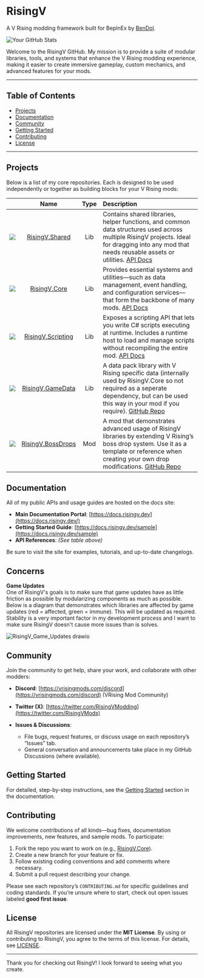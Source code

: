 # RisingV

A V Rising modding framework built for BepInEx by [BenDol](https://github.com/BenDol).

![Your GitHub Stats](https://github-readme-stats.vercel.app/api?username=BenDol&show_icons=true&theme=dark)

Welcome to the RisingV GitHub. My mission is to provide a suite of modular libraries, tools, and systems that enhance the V Rising modding experience, making it easier to create immersive gameplay, custom mechanics, and advanced features for your mods.

---

## Table of Contents

* [Projects](#projects)
* [Documentation](#documentation)
* [Community](#community)
* [Getting Started](#getting-started)
* [Contributing](#contributing)
* [License](#license)

---

## Projects

Below is a list of my core repositories. Each is designed to be used independently or together as building blocks for your V Rising mods:

|      | Name | Type | Description |
|:----:|:----:|:----:|:------------|
| [![](https://github.com/RisingV-Mods/RisingV.Shared/blob/main/assets/images/logo_50.png?raw=true)](https://github.com/RisingV-Mods/RisingV.Shared) | [RisingV.Shared](https://github.com/RisingV-Mods/RisingV.Shared) | Lib | Contains shared libraries, helper functions, and common data structures used across multiple RisingV projects. Ideal for dragging into any mod that needs reusable assets or utilities. [API Docs](https://docs.risingv.dev/shared/api/RisingV.Shared.html) |
| [![](https://github.com/RisingV-Mods/RisingV.Core/blob/main/assets/images/logo_50.png?raw=true)](https://github.com/RisingV-Mods/RisingV.Core) | [RisingV.Core](https://github.com/RisingV-Mods/RisingV.Core) | Lib | Provides essential systems and utilities—such as data management, event handling, and configuration services—that form the backbone of many mods. [API Docs](https://docs.risingv.dev/core/api/RisingV.Core.html) | Lib |
| [![](https://github.com/RisingV-Mods/RisingV.Scripting/blob/main/assets/images/logo_50.png?raw=true)](https://github.com/RisingV-Mods/RisingV.Scripting) | [RisingV.Scripting](https://github.com/RisingV-Mods/RisingV.Scripting) | Lib | Exposes a scripting API that lets you write C# scripts executing at runtime. Includes a runtime host to load and manage scripts without recompiling the entire mod. [API Docs](https://docs.risingv.dev/scripting/api/RisingV.Scripting.html) |
| [![](https://github.com/RisingV-Mods/RisingV.GameData/blob/main/assets/images/logo_50.png?raw=true)](https://github.com/RisingV-Mods/RisingV.GameData) | [RisingV.GameData](https://github.com/RisingV-Mods/RisingV.GameData) | Lib | A data pack library with V Rising specific data (internally used by RisingV.Core so not required as a seperate dependency, but can be used this way in your mod if you require). [GitHub Repo](https://github.com/BenDol/RisingV.GameData) |
| [![](https://github.com/RisingV-Mods/RisingV.BossDrops/blob/main/assets/images/logo_50.png?raw=true)](https://github.com/RisingV-Mods/RisingV.BossDrops) | [RisingV.BossDrops](https://github.com/RisingV-Mods/RisingV.BossDrops) | Mod | A mod that demonstrates advanced usage of RisingV libraries by extending V Rising’s boss drop system. Use it as a template or reference when creating your own drop modifications. [GitHub Repo](https://github.com/BenDol/RisingV.BossDrops) |

## Documentation

All of my public APIs and usage guides are hosted on the docs site:

* **Main Documentation Portal**: [https://docs.risingv.dev](https://docs.risingv.dev/)
* **Getting Started Guide**: [https://docs.risingv.dev/sample](https://docs.risingv.dev/sample)
* **API References**: _(See table above)_

Be sure to visit the site for examples, tutorials, and up-to-date changelogs.

## Concerns

**Game Updates**  
One of RisingV's goals is to make sure that game updates have as little friction as possible by modularizing components as much as possible. Below is a diagram that demonstrates which libraries are affected by game updates (red = affected, green = immune). This will be updated as required. Stability is a very important factor in my development process and I want to make sure RisingV doesn't cause more issues than is solves.

![RisingV_Game_Updates drawio](https://github.com/user-attachments/assets/7e542a5f-2da9-43b2-9baf-ce76f9c144e8)

## Community

Join the community to get help, share your work, and collaborate with other modders:

* **Discord**: [https://vrisingmods.com/discord](https://vrisingmods.com/discord) (VRising Mod Community)
* **Twitter (X)**: [https://twitter.com/RisingVModding](https://twitter.com/RisingVMods)
* **Issues & Discussions**:

  * File bugs, request features, or discuss usage on each repository’s “Issues” tab.
  * General conversation and announcements take place in my GitHub Discussions (where available).

## Getting Started

For detailed, step-by-step instructions, see the [Getting Started](https://docs.risingv.dev/sample) section in the documentation.

## Contributing

We welcome contributions of all kinds—bug fixes, documentation improvements, new features, and sample mods. To participate:

1. Fork the repo you want to work on (e.g., [RisingV.Core](https://github.com/RisingV-Mods/RisingV.Core)).
2. Create a new branch for your feature or fix.
3. Follow existing coding conventions and add comments where necessary.
4. Submit a pull request describing your change.

Please see each repository’s `CONTRIBUTING.md` for specific guidelines and coding standards. If you’re unsure where to start, check out open issues labeled **good first issue**.

## License

All RisingV repositories are licensed under the **MIT License**. By using or contributing to RisingV, you agree to the terms of this license. For details, see [LICENSE](https://github.com/BenDol/RisingV.Core/blob/main/LICENSE).

---

Thank you for checking out RisingV! I look forward to seeing what you create.
